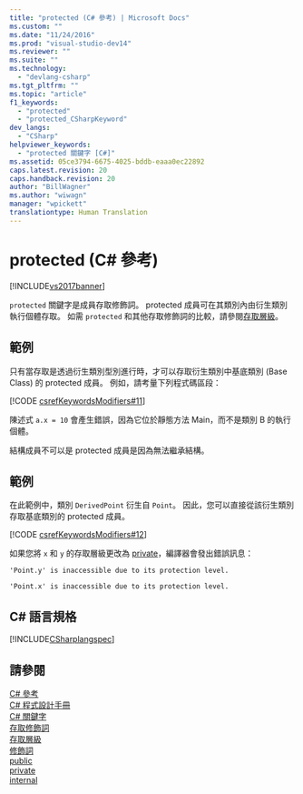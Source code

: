 ```yaml
---
title: "protected (C# 參考) | Microsoft Docs"
ms.custom: ""
ms.date: "11/24/2016"
ms.prod: "visual-studio-dev14"
ms.reviewer: ""
ms.suite: ""
ms.technology: 
  - "devlang-csharp"
ms.tgt_pltfrm: ""
ms.topic: "article"
f1_keywords: 
  - "protected"
  - "protected_CSharpKeyword"
dev_langs: 
  - "CSharp"
helpviewer_keywords: 
  - "protected 關鍵字 [C#]"
ms.assetid: 05ce3794-6675-4025-bddb-eaaa0ec22892
caps.latest.revision: 20
caps.handback.revision: 20
author: "BillWagner"
ms.author: "wiwagn"
manager: "wpickett"
translationtype: Human Translation
---
```

# protected (C# 參考)
[!INCLUDE[vs2017banner](../../../csharp/includes/vs2017banner.md)]

`protected` 關鍵字是成員存取修飾詞。  protected 成員可在其類別內由衍生類別執行個體存取。  如需 `protected` 和其他存取修飾詞的比較，請參閱[存取層級](../../../csharp/language-reference/keywords/accessibility-levels.md)。  
  
## 範例  
 只有當存取是透過衍生類別型別進行時，才可以存取衍生類別中基底類別 \(Base Class\) 的 protected 成員。  例如，請考量下列程式碼區段：  
  
 [!CODE [csrefKeywordsModifiers#11](../CodeSnippet/VS_Snippets_VBCSharp/csrefKeywordsModifiers#11)]  
  
 陳述式 `a.x = 10` 會產生錯誤，因為它位於靜態方法 Main，而不是類別 B 的執行個體。  
  
 結構成員不可以是 protected 成員是因為無法繼承結構。  
  
## 範例  
 在此範例中，類別 `DerivedPoint` 衍生自 `Point`。  因此，您可以直接從該衍生類別存取基底類別的 protected 成員。  
  
 [!CODE [csrefKeywordsModifiers#12](../CodeSnippet/VS_Snippets_VBCSharp/csrefKeywordsModifiers#12)]  
  
 如果您將 `x` 和 `y` 的存取層級更改為 [private](../../../csharp/language-reference/keywords/private.md)，編譯器會發出錯誤訊息：  
  
 `'Point.y' is inaccessible due to its protection level.`  
  
 `'Point.x' is inaccessible due to its protection level.`  
  
## C\# 語言規格  
 [!INCLUDE[CSharplangspec](../../../csharp/language-reference/keywords/includes/csharplangspec_md.md)]  
  
## 請參閱  
 [C\# 參考](../../../csharp/language-reference/index.md)   
 [C\# 程式設計手冊](../../../csharp/programming-guide/index.md)   
 [C\# 關鍵字](../../../csharp/language-reference/keywords/index.md)   
 [存取修飾詞](../../../csharp/language-reference/keywords/access-modifiers.md)   
 [存取層級](../../../csharp/language-reference/keywords/accessibility-levels.md)   
 [修飾詞](../../../csharp/language-reference/keywords/modifiers.md)   
 [public](../../../csharp/language-reference/keywords/public.md)   
 [private](../../../csharp/language-reference/keywords/private.md)   
 [internal](../../../csharp/language-reference/keywords/internal.md)